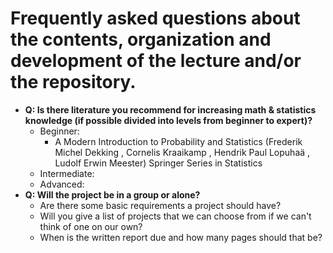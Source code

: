# Frequently asked questions about the contents, organization and development of the lecture and/or the repository. 

- **Q: Is there literature you recommend for increasing math & statistics knowledge (if possible divided into levels from beginner to expert)?**
    - Beginner:
        -  A Modern Introduction to Probability and Statistics (Frederik Michel Dekking , Cornelis Kraaikamp , Hendrik Paul Lopuhaä , Ludolf Erwin Meester) Springer Series in Statistics
    - Intermediate:
    - Advanced:
- **Q: Will the project be in a group or alone?**
  - Are there some basic requirements a project should have?
  - Will you give a list of projects that we can choose from if we can't think of one on our own?
  - When is the written report due and how many pages should that be?  
